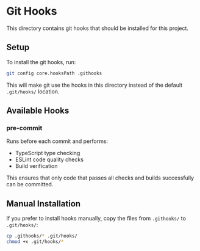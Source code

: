 # Git Hooks

This directory contains git hooks that should be installed for this project.

## Setup

To install the git hooks, run:

```bash
git config core.hooksPath .githooks
```

This will make git use the hooks in this directory instead of the default `.git/hooks/` location.

## Available Hooks

### pre-commit
Runs before each commit and performs:
- TypeScript type checking
- ESLint code quality checks
- Build verification

This ensures that only code that passes all checks and builds successfully can be committed.

## Manual Installation

If you prefer to install hooks manually, copy the files from `.githooks/` to `.git/hooks/`:

```bash
cp .githooks/* .git/hooks/
chmod +x .git/hooks/*
``` 